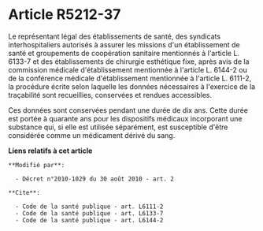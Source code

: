 # Article R5212-37

Le représentant légal des établissements de santé, des syndicats interhospitaliers autorisés à assurer les missions d'un
établissement de santé et groupements de coopération sanitaire mentionnés à l'article L. 6133-7 et des établissements de
chirurgie esthétique fixe, après avis de la commission médicale d'établissement mentionnée à l'article L. 6144-2 ou de la
conférence médicale d'établissement mentionnée à l'article L. 6111-2, la procédure écrite selon laquelle les données
nécessaires à l'exercice de la traçabilité sont recueillies, conservées et rendues accessibles. 

Ces données sont conservées pendant une durée de dix ans. Cette durée est portée à quarante ans pour les dispositifs médicaux
incorporant une substance qui, si elle est utilisée séparément, est susceptible d'être considérée comme un médicament dérivé
du sang.

**Liens relatifs à cet article**

	**Modifié par**:

	  - Décret n°2010-1029 du 30 août 2010 - art. 2

	**Cite**:

	  - Code de la santé publique - art. L6111-2
	  - Code de la santé publique - art. L6133-7
	  - Code de la santé publique - art. L6144-2
